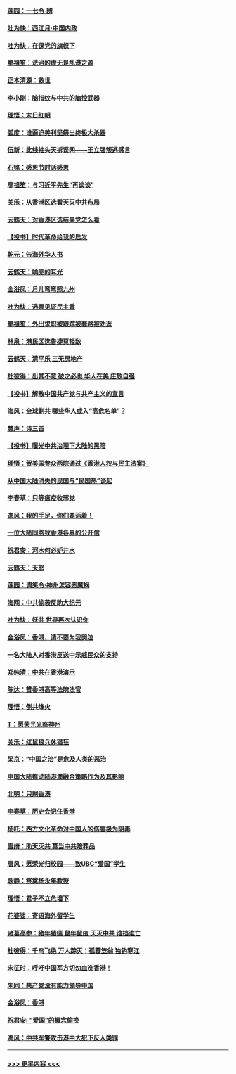 #### [莲园：一七令‧辨](../pages/nsc993/n11692558.md?t=12020001) 
#### [吐为快：西江月·中国内政](../pages/nsc993/n11692071.md?t=12020001) 
#### [吐为快：在保党的旗帜下](../pages/nsc993/n11691188.md?t=12020001) 
#### [廖祖笙：法治的虚无是乱港之源](../pages/nsc993/n11690605.md?t=12020001) 
#### [正本清源：救世](../pages/nsc993/n11689134.md?t=12020001) 
#### [李小刚：脑指纹与中共的脑控武器](../pages/nsc993/n11688900.md?t=12020001) 
#### [理悟：末日红朝](../pages/nsc993/n11688829.md?t=12020001) 
#### [弧度：谁逼迫美利坚祭出终极大杀器](../pages/nsc993/n11688735.md?t=12020001) 
#### [伍新：此线抽头天拆谍网——王立强叛逃感言](../pages/nsc993/n11687981.md?t=12020001) 
#### [石铭：感恩节时话感恩](../pages/nsc993/n11687568.md?t=12020001) 
#### [廖祖笙：与习近平先生“再谈谈”](../pages/nsc993/n11687005.md?t=12020001) 
#### [关乐：从香港区选看天灭中共布局](../pages/nsc993/n11686647.md?t=12020001) 
#### [云鹤天：对香港区选结果党怎么看](../pages/nsc993/n11686216.md?t=12020001) 
#### [【投书】时代革命给我的启发](../pages/nsc993/n11684287.md?t=12020001) 
#### [乾元：告海外华人书](../pages/nsc993/n11684044.md?t=12020001) 
#### [云鹤天：响亮的耳光](../pages/nsc993/n11684254.md?t=12020001) 
#### [金浴凤：月儿弯弯照九州](../pages/nsc993/n11684231.md?t=12020001) 
#### [吐为快：选票见证民主香](../pages/nsc993/n11684206.md?t=12020001) 
#### [廖祖笙：外出求职被跟踪被套路被劝返](../pages/nsc993/n11683874.md?t=12020001) 
#### [林泉：港民区选告捷莫轻敌](../pages/nsc993/n11683930.md?t=12020001) 
#### [云鹤天：清平乐 三无房地产](../pages/nsc993/n11681521.md?t=12020001) 
#### [杜彼得：出其不意 破之必也 华人在美 庄敬自强](../pages/nsc993/n11679554.md?t=12020001) 
#### [【投书】解散中国共产党与共产主义的宣言](../pages/nsc993/n11679177.md?t=12020001) 
#### [海风：全球剿共 哪些华人或入“高危名单”？](../pages/nsc993/n11678617.md?t=12020001) 
#### [慧声：诗三首](../pages/nsc993/n11678848.md?t=12020001) 
#### [【投书】曝光中共治理下大陆的黑暗](../pages/nsc993/n11678674.md?t=12020001) 
#### [理悟：贺美国参众两院通过《香港人权与民主法案》](../pages/nsc993/n11678104.md?t=12020001) 
#### [从中国大陆消失的民国与“民国热”谈起](../pages/nsc993/n11678075.md?t=12020001) 
#### [李春草：只等瘟疫收邪党](../pages/nsc993/n11677308.md?t=12020001) 
#### [逸风：我的手足，你们要活着！](../pages/nsc993/n11676352.md?t=12020001) 
#### [一位大陆同胞致香港各界的公开信](../pages/nsc993/n11675761.md?t=12020001) 
#### [祝君安：河水何必妒井水](../pages/nsc993/n11675746.md?t=12020001) 
#### [云鹤天：天怒](../pages/nsc993/n11675718.md?t=12020001) 
#### [莲园：调笑令‧神州怎容恶魔祸](../pages/nsc993/n11675648.md?t=12020001) 
#### [海网：中共偷袭反助大纪元](../pages/nsc993/n11673515.md?t=12020001) 
#### [吐为快：妖共 世界再次认识你](../pages/nsc993/n11673506.md?t=12020001) 
#### [金浴凤：香港，请不要为我哭泣](../pages/nsc993/n11673248.md?t=12020001) 
#### [一名大陆人对香港反送中示威民众的支持](../pages/nsc993/n11672615.md?t=12020001) 
#### [郑纯清：中共在香港演示](../pages/nsc993/n11670539.md?t=12020001) 
#### [陈达：赞香港高等法院法官](../pages/nsc993/n11669542.md?t=12020001) 
#### [理悟：倒共烽火](../pages/nsc993/n11668844.md?t=12020001) 
#### [T：愿荣光光临神州](../pages/nsc993/n11668421.md?t=12020001) 
#### [关乐：红鼠狼兵休猖狂](../pages/nsc993/n11668378.md?t=12020001) 
#### [梁京：“中国之治”是危及人类的恶治](../pages/nsc993/n11668328.md?t=12020001) 
#### [中国大陆推动陆港澳融合策略作为及其影响](../pages/nsc993/n11668157.md?t=12020001) 
#### [北明：只剩香港](../pages/nsc993/n11668002.md?t=12020001) 
#### [李春草：历史会记住香港](../pages/nsc993/n11667927.md?t=12020001) 
#### [杨吒：西方文化革命对中国人的伤害极为阴毒](../pages/nsc993/n11664521.md?t=12020001) 
#### [雪绮：助天灭共 莫当中共陪葬品](../pages/nsc993/n11662650.md?t=12020001) 
#### [唐风：愿荣光归校园——致UBC“爱国”学生](../pages/nsc993/n11662194.md?t=12020001) 
#### [耿静：祭奠杨永年教授](../pages/nsc993/n11662514.md?t=12020001) 
#### [理悟：君子不立危墙下](../pages/nsc993/n11662172.md?t=12020001) 
#### [花婆娑：寄语海外留学生](../pages/nsc993/n11662121.md?t=12020001) 
#### [诸葛高参：猪年猪瘟 鼠年鼠疫 天灭中共 谁挡谁亡](../pages/nsc993/n11661980.md?t=12020001) 
#### [杜彼得：千鸟飞绝 万人踪灭；孤蓑笠翁 独钓寒江](../pages/nsc993/n11661170.md?t=12020001) 
#### [宋征时：呼吁中国军方切勿血洗香港！](../pages/nsc993/n11415318.md?t=12020001) 
#### [朱同：共产党没有能力领导中国](../pages/nsc993/n11660421.md?t=12020001) 
#### [金浴凤：香港](../pages/nsc993/n11660419.md?t=12020001) 
#### [祝君安: “爱国”的概念偷换](../pages/nsc993/n11659706.md?t=12020001) 
#### [海风：中共军警攻击港中大犯下反人类罪](../pages/nsc993/n11659632.md?t=12020001) 

----
#### [ >>> 更早内容 <<< ](../indexes/nsc993-earlier.md)

